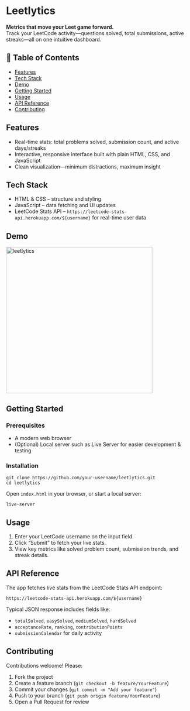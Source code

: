<!DOCTYPE html>
<html lang="en">
<!-- <head>
  <meta charset="UTF-8">
  <title>Leetlytics README</title>
  <style>
    body {
      font-family: Arial, sans-serif;
      line-height: 1.6;
      margin: 2em auto;
      max-width: 800px;
      padding: 0 1em;
    }
    h1, h2, h3 {
      color: #333;
      margin-top: 1.5em;
    }
    pre {
      background: #f5f5f5;
      padding: 1em;
      overflow-x: auto;
    }
    code {
      background: #eee;
      padding: 0 0.3em;
      border-radius: 3px;
    }
    ul {
      margin-left: 1.2em;
    }
  </style>
</head> -->
<body>

  <h1>Leetlytics</h1>
  <p><strong>Metrics that move your Leet game forward.</strong><br>
     Track your LeetCode activity—questions solved, total submissions, active streaks—all on one intuitive dashboard.</p>

  <h2>🧩 Table of Contents</h2>
  <ul>
    <li><a href="#features">Features</a></li>
    <li><a href="#tech-stack">Tech Stack</a></li>
    <li><a href="#demo">Demo</a></li>
    <li><a href="#getting-started">Getting Started</a></li>
    <li><a href="#usage">Usage</a></li>
    <li><a href="#api-reference">API Reference</a></li>
    <li><a href="#contributing">Contributing</a></li>
  </ul>

  <h2 id="features">Features</h2>
  <ul>
    <li>Real-time stats: total problems solved, submission count, and active days/streaks</li>
    <li>Interactive, responsive interface built with plain HTML, CSS, and JavaScript</li>
    <li>Clean visualization—minimum distractions, maximum insight</li>
  </ul>

  <h2 id="tech-stack">Tech Stack</h2>
  <ul>
    <li>HTML &amp; CSS – structure and styling</li>
    <li>JavaScript – data fetching and UI updates</li>
    <li>LeetCode Stats API – <code>https://leetcode-stats-api.herokuapp.com/${username}</code> for real-time user data</li>
  </ul>

  <h2 id="demo">Demo</h2>
  <img width="400px" height="400px" alt="leetlytics" src="https://github.com/user-attachments/assets/b8bd281a-5da5-4905-94b3-5862f05e9918" />


  <h2 id="getting-started">Getting Started</h2>
  <h3>Prerequisites</h3>
  <ul>
    <li>A modern web browser</li>
    <li>(Optional) Local server such as Live Server for easier development & testing</li>
  </ul>

  <h3>Installation</h3>
  <pre><code>git clone https://github.com/your-username/leetlytics.git
cd leetlytics</code></pre>
  <p>Open <code>index.html</code> in your browser, or start a local server:</p>
  <pre><code>live-server</code></pre>

  <h2 id="usage">Usage</h2>
  <ol>
    <li>Enter your LeetCode username on the input field.</li>
    <li>Click “Submit” to fetch your live stats.</li>
    <li>View key metrics like solved problem count, submission trends, and streak details.</li>
  </ol>

  <h2 id="api-reference">API Reference</h2>
  <p>The app fetches live stats from the LeetCode Stats API endpoint:</p>
  <pre><code>https://leetcode-stats-api.herokuapp.com/${username}</code></pre>
  <p>Typical JSON response includes fields like:</p>
  <ul>
    <li><code>totalSolved</code>, <code>easySolved</code>, <code>mediumSolved</code>, <code>hardSolved</code></li>
    <li><code>acceptanceRate</code>, <code>ranking</code>, <code>contributionPoints</code></li>
    <li><code>submissionCalendar</code> for daily activity</li>
  </ul>

  <h2 id="contributing">Contributing</h2>
  <p>Contributions welcome! Please:</p>
  <ol>
    <li>Fork the project</li>
    <li>Create a feature branch (<code>git checkout -b feature/YourFeature</code>)</li>
    <li>Commit your changes (<code>git commit -m "Add your feature"</code>)</li>
    <li>Push to your branch (<code>git push origin feature/YourFeature</code>)</li>
    <li>Open a Pull Request for review</li>
  </ol>

</body>
</html>
